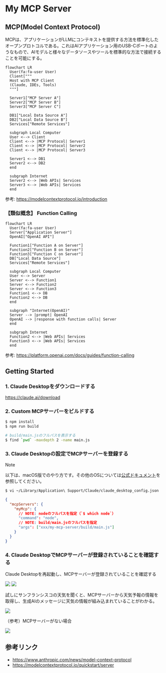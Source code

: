 <link
  href="https://cdnjs.cloudflare.com/ajax/libs/font-awesome/6.5.1/css/all.min.css"
  rel="stylesheet"
/>

# My MCP Server

## MCP(Model Context Protocol)

MCPは、アプリケーションがLLMにコンテキストを提供する方法を標準化したオープンプロトコルである。これはAIアプリケーション用のUSB-Cポートのようなもので、AIモデルと様々なデータソースやツールを標準的な方法で接続することを可能にする。

```mermaid
flowchart LR
  User(fa:fa-user User)
  Client["""
  Host with MCP Client
  (Claude, IDEs, Tools)
  """]

  Server1["MCP Server A"]
  Server2["MCP Server B"]
  Server3["MCP Server C"]

  DB1["Local Data Source A"]
  DB2["Local Data Source B"]
  Services["Remote Services"]

  subgraph Local Computer
  User <--> Client
  Client <--> |MCP Protocol| Server1
  Client <--> |MCP Protocol| Server2
  Client <--> |MCP Protocol| Server3

  Server1 <--> DB1
  Server2 <--> DB2
  end

  subgraph Internet
  Server2 <--> |Web APIs| Services
  Server3 <--> |Web APIs| Services
  end
```

参考: https://modelcontextprotocol.io/introduction

### 【類似概念】 Function Calling

```mermaid
flowchart LR
  User(fa:fa-user User)
  Server["Application Server"]
  OpenAI["OpenAI API"]

  Function1["Function A on Server"]
  Function2["Function B on Server"]
  Function3["Function C on Server"]
  DB["Local Data Source"]
  Services["Remote Services"]

  subgraph Local Computer
  User <--> Server
  Server <--> Function1
  Server <--> Function2
  Server <--> Function3
  Function1 <--> DB
  Function2 <--> DB
  end

  subgraph "Internet(OpenAI)"
  Server --> |prompt| OpenAI
  OpenAI --> |response with function calls| Server
  end

  subgraph Internet
  Function2 <--> |Web APIs| Services
  Function3 <--> |Web APIs| Services
  end
```

参考: https://platform.openai.com/docs/guides/function-calling


## Getting Started

### 1. Claude Desktopをダウンロードする

https://claude.ai/download

### 2. Custom MCPサーバーをビルドする

```sh
$ npm install
$ npm run build

# build/main.jsのフルパスを表示する
$ find `pwd` -maxdepth 2 -name main.js
```

### 3. Claude Desktopの設定でMCPサーバーを登録する

> [!NOTE]
> 以下は、macOS版でのやり方です。その他のOSについては[公式ドキュメント](https://modelcontextprotocol.io/quickstart/server#:~:text=Testing%20your%20server%20with%20Claude%20for%20Desktop)を参照してください。

```sh
$ vi ~/Library/Application\ Support/Claude/claude_desktop_config.json
```

```json
{
  "mcpServers": {
    "myMcp": {
      // NOTE: nodeのフルパスを指定（`$ which node`）
      "command": "node",
      // NOTE: build/main.jsのフルパスを指定
      "args": ["xxx/my-mcp-server/build/main.js"]
    }
  }
}
```

### 4. Claude DesktopでMCPサーバーが登録されていることを確認する

Claude Desktopを再起動し、MCPサーバーが登録されていることを確認する

![](./images/mcp-server-setting.png)
![](./images/mcp-server-setting2.png)

試しにサンフランシスコの天気を聞くと、MCPサーバーから天気予報の情報を取得し、生成AIのメッセージに天気の情報が組み込まれていることがわかる。

![](./images/get-forecast.png)

（参考）MCPサーバーがない場合

![](./images/none-mcp-server.png)

## 参考リンク

- https://www.anthropic.com/news/model-context-protocol
- https://modelcontextprotocol.io/quickstart/server
